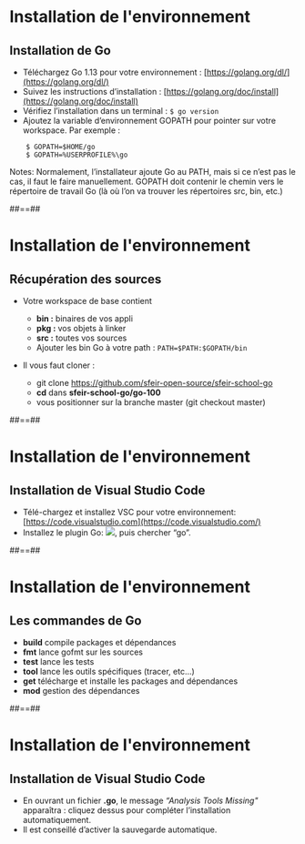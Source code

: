 # Installation de l'environnement

## Installation de Go

- Téléchargez Go 1.13 pour votre environnement : [https://golang.org/dl/](https://golang.org/dl/)
- Suivez les instructions d’installation : [https://golang.org/doc/install](https://golang.org/doc/install)
- Vérifiez l’installation dans un terminal : `$ go version`
- Ajoutez la variable d’environnement GOPATH pour pointer sur votre workspace. Par exemple :

```shell
    $ GOPATH=$HOME/go
    $ GOPATH=%USERPROFILE%\go
```

<!-- .element: class="big-code" -->

Notes:
Normalement, l’installateur ajoute Go au PATH, mais si ce n’est pas le cas, il faut le faire manuellement.
GOPATH doit contenir le chemin vers le répertoire de travail Go (là où l’on va trouver les répertoires src, bin, etc.)

##==##

# Installation de l'environnement

## Récupération des sources

- Votre workspace de base contient

  - **bin :** binaires de vos appli
  - **pkg :** vos objets à linker
  - **src :** toutes vos sources
  - Ajouter les bin Go à votre path : `PATH=$PATH:$GOPATH/bin`

- Il vous faut cloner :

  - git clone <a href="https://github.com/sfeir-open-source/sfeir-school-go">https://github.com/sfeir-open-source/sfeir-school-go</a>
  - **cd** dans **sfeir-school-go/go-100**
  - vous positionner sur la branche master (git checkout master)

##==##

# Installation de l'environnement

## Installation de Visual Studio Code

- Télé-chargez et installez VSC pour votre environnement: [https://code.visualstudio.com](https://code.visualstudio.com/)
- Installez le plugin Go: <img src="./assets/go-100/images/plugins.jpg">, puis chercher “go”.

##==##

# Installation de l'environnement

## Les commandes de Go

- **build** compile packages et dépendances
- **fmt** lance gofmt sur les sources
- **test** lance les tests
- **tool** lance les outils spécifiques (tracer, etc...)
- **get** télécharge et installe les packages and dépendances
- **mod** gestion des dépendances

##==##

# Installation de l'environnement

## Installation de Visual Studio Code

- En ouvrant un fichier **.go**, le message _“Analysis Tools Missing"_ apparaîtra : cliquez dessus pour compléter l’installation automatiquement.
- Il est conseillé d’activer la sauvegarde automatique.
